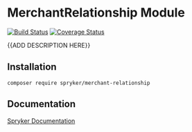# MerchantRelationship Module
[![Build Status](https://travis-ci.org/spryker/merchant-relationship.svg)](https://travis-ci.org/spryker/merchant-relationship)
[![Coverage Status](https://coveralls.io/repos/github/spryker/merchant-relationship/badge.svg)](https://coveralls.io/github/spryker/merchant-relationship)

{{ADD DESCRIPTION HERE}}

## Installation

```
composer require spryker/merchant-relationship
```

## Documentation

[Spryker Documentation](https://academy.spryker.com/developing_with_spryker/module_guide/modules.html)
